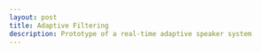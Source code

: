 ```yaml
---
layout: post
title: Adaptive Filtering
description: Prototype of a real-time adaptive speaker system
---
```


